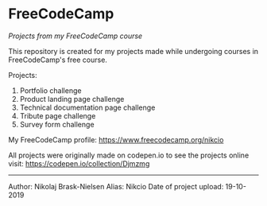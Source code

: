 # FreeCodeCamp

*Projects from my FreeCodeCamp course*

This repository is created for my projects made while undergoing courses in FreeCodeCamp's free course.

Projects:     
1. Portfolio challenge
2. Product landing page challenge
3. Technical documentation page challenge
4. Tribute page challenge
5. Survey form challenge

My FreeCodeCamp profile: https://www.freecodecamp.org/nikcio

All projects were originally made on codepen.io to see the projects online visit: https://codepen.io/collection/Djmzmg

---
Author: Nikolaj Brask-Nielsen
Alias: Nikcio
Date of project upload: 19-10-2019
